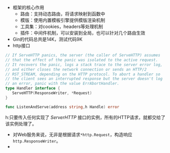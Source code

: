 + 框架的核心作用
	+ 路由：支持动态路由，将请求映射到函数中
	+ 模版：使用内置模板引擎提供模版渲染机制
	+ 工具集：对cookies，headers等处理机制
	+ 插件：中间件机制，可以安装到全局，也可以针对几个路由生效
+ Gin的代码总共是14K，测试代码9K
+ http接口
```go
// If ServeHTTP panics, the server (the caller of ServeHTTP) assumes  
// that the effect of the panic was isolated to the active request.  
// It recovers the panic, logs a stack trace to the server error log,  
// and either closes the network connection or sends an HTTP/2  
// RST_STREAM, depending on the HTTP protocol. To abort a handler so  
// the client sees an interrupted response but the server doesn't log  
// an error, panic with the value ErrAbortHandler.  
type Handler interface {  
   ServeHTTP(ResponseWriter, *Request)  
}

func ListenAndServe(address string,h Handle) error
```
h:只要传入任何实现了 _ServerHTTP_ 接口的实例，所有的HTTP请求，就都交给了该实例处理了。
+ 对Web服务来说，无非是根据请求`*http.Request`，构造响应`http.ResponseWriter`。
+ 